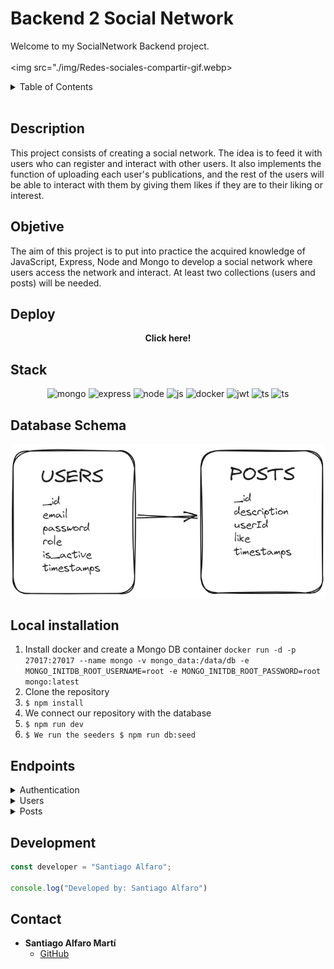 # Backend 2 Social Network

Welcome to my SocialNetwork Backend project.
<br><br>
<img src="./img/Redes-sociales-compartir-gif.webp>
</a>

<details>
  <summary>Table of Contents</summary>
  <ol>
 <li><a href="#description">Description</a></li>
    <li><a href="#objetive">Objetive</a></li>
    <li><a href="#deploy-">Deploy</a></li>
    <li><a href="#stack">Stack</a></li>
    <li><a href="#database-schema">Database Schema</a></li>
    <li><a href="#local-installation">Local installation</a></li>
    <li><a href="#endpoints">Endpoints</a></li>
    <li><a href="#development">Development</a></li>
    <li><a href="#contact">Contact</a></li>
  </ol>
</details>
<br>

## Description
This project consists of creating a social network. The idea is to feed it with users who can register and interact with other users.
It also implements the function of uploading each user's publications, and the rest of the users will be able to interact with them by giving them likes if they are to their liking or interest.


## Objetive
The aim of this project is to put into practice the acquired knowledge of JavaScript, Express, Node and Mongo to develop a social network where users access the network and interact.
At least two collections (users and posts) will be needed.

## Deploy
<div align="center">
   <strong> Click here! </strong></a>
</div>

## Stack
<div align="center">
<a>
    <img src= "https://img.shields.io/badge/MongoDB-47A248?style=for-the-badge&logo=mongodb&logoColor=white" alt="mongo" />
</a>
<a>
    <img src= "https://img.shields.io/badge/express.js-%23404d59.svg?style=for-the-badge&logo=express&logoColor=%2361DAFB" alt="express" />
</a>
<a>
    <img src= "https://img.shields.io/badge/node.js-026E00?style=for-the-badge&logo=node.js&logoColor=white" alt="node" />
</a>
<a>
    <img src= "https://img.shields.io/badge/javascipt-EFD81D?style=for-the-badge&logo=javascript&logoColor=black" alt="js" />
</a>
<a>
<img src="https://img.shields.io/badge/Docker-2496ED?style=for-the-badge&logo=docker&logoColor=white" alt="docker" />
</a>
<a>
    <img src="https://img.shields.io/badge/JWT-000000?style=for-the-badge&logo=jsonwebtokens&logoColor=white" alt="jwt" />
</a>
<a>
    <img src="https://img.shields.io/badge/bcrypt-3178C6?style=for-the-badge&" alt="ts" />
</a>
<a>
    <img src="https://img.shields.io/badge/-Mongoose-880000?style=for-the-badge&logo=node.js&logoColor=white" alt="ts" />
</a>
</div>


## Database Schema
<img width="1423" src="./img/databaseSchema.png">


## Local installation
1. Install docker and create a Mongo DB container
``` docker run -d -p 27017:27017 --name mongo -v mongo_data:/data/db -e MONGO_INITDB_ROOT_USERNAME=root -e MONGO_INITDB_ROOT_PASSWORD=root mongo:latest   ```
2. Clone the repository
3.  ``` $ npm install  ```
4. We connect our repository with the database
5. ``` $ npm run dev ``` 
6. ``` $ We run the seeders $ npm run db:seed ``` 


## Endpoints
<details>
<summary>Authentication</summary>

- **Register user**

          POST http://localhost:4000/api/auth/register

    body:

    ```js
        {
            "email": "santi@santi.com",
            "password": "123456789"
        }
    ```

<br>

- **Login user**	

          POST http://localhost:4000/api/auth/login

    body:

    ```js
        {
            "email": "santi@santi.com",
            "password": "123456789"
        }
    ```
</details>
<details>
<summary>Users</summary>

- **View all users** (Is Admin)

          GET http://localhost:4000/api/users

    auth:

    ```js
        auth token
    ```

<br>

- **View user profile**

          GET http://localhost:4000/api/users/profile

    auth:

    ```js
        auth token
    ```

<br>

- **Update user profile**

          PUT http://localhost:4000/api/users/profile

    body:

    ```js
        {
            "email": "silvia@silvia.com",
            "password": "123456789"
        }
    ```

    auth:

    ```js
        auth token
    ```

</details>
<details>
<summary>Posts</summary>

- **Create post** 

          POST http://localhost:4000/api/posts

    body:

    ```js
        {
            "description": "Welcome"
        }
    ```

    auth:

    ```js
        auth token
    ```

<br>

- **Delete post**

          DLETE http://localhost:4000/api/posts/:id

    auth:

    ```js
        auth token
    ```

<br>

- **Update post**

          PUT http://localhost:4000/api/posts/:id

    body:

    ```js
        {
            "description": "Update succesfully"
        }
    ```

    auth:

    ```js
        auth token
    ```

<br>

- **Get own posts**

          GET http://localhost:4000/api/posts/own

    auth:

    ```js
        auth token
    ```

<br>

- **Get all posts**

          GET http://localhost:4000/api/posts

    auth:

    ```js
        auth token
    ```

<br>

- **Get post by id**

          GET http://localhost:4000/api/posts/:id

    auth:

    ```js
        auth token
    ```

<br>

- **Get posts by a user** 

          GET http://localhost:4000/api/posts/users/:id-user

    auth:

    ```js
        auth token
    ```

<br>


- **Like and unlike post**

          PUT http://localhost:4000/api/posts/like/:id


    auth:

    ```js
        auth token
    ```
</details>

## Development

```js
const developer = "Santiago Alfaro";

console.log("Developed by: Santiago Alfaro")
```

## Contact
- **Santiago Alfaro Martí**
  - [GitHub](https://github.com/SantiagoAlfaroMarti)